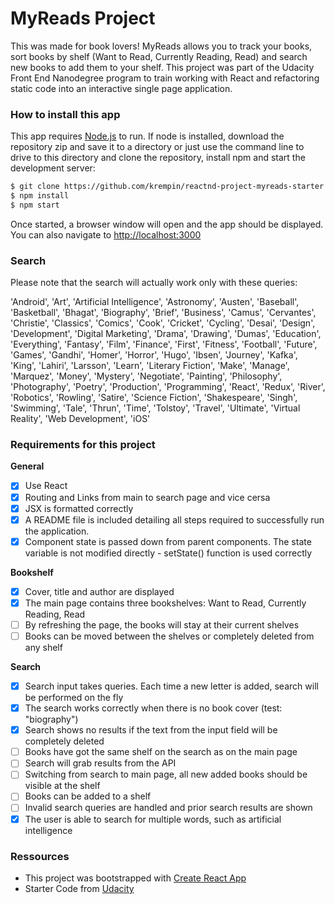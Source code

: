 # MyReads Project

This was made for book lovers! MyReads allows you to track your books, sort books by shelf (Want to Read, Currently Reading, Read) and search new books to add them to your shelf. This project was part of the Udacity Front End Nanodegree program to train working with React and refactoring static code into an interactive single page application.

 ### How to install this app

This app requires [Node.js](https://nodejs.org/) to run. If node is installed, download the repository zip and save it to a directory or just use the command line to drive to this directory and clone the repository, install npm and start the development server:

```sh
$ git clone https://github.com/krempin/reactnd-project-myreads-starter
$ npm install
$ npm start
```

Once started, a browser window will open and the app should be displayed. You can also navigate to [http://localhost:3000](http://localhost:3000/)

### Search

Please note that the search will actually work only with these queries:

'Android', 'Art', 'Artificial Intelligence', 'Astronomy', 'Austen', 'Baseball', 'Basketball', 'Bhagat', 'Biography', 'Brief', 'Business', 'Camus', 'Cervantes', 'Christie', 'Classics', 'Comics', 'Cook', 'Cricket', 'Cycling', 'Desai', 'Design', 'Development', 'Digital Marketing', 'Drama', 'Drawing', 'Dumas', 'Education', 'Everything', 'Fantasy', 'Film', 'Finance', 'First', 'Fitness', 'Football', 'Future', 'Games', 'Gandhi', 'Homer', 'Horror', 'Hugo', 'Ibsen', 'Journey', 'Kafka', 'King', 'Lahiri', 'Larsson', 'Learn', 'Literary Fiction', 'Make', 'Manage', 'Marquez', 'Money', 'Mystery', 'Negotiate', 'Painting', 'Philosophy', 'Photography', 'Poetry', 'Production', 'Programming', 'React', 'Redux', 'River', 'Robotics', 'Rowling', 'Satire', 'Science Fiction', 'Shakespeare', 'Singh', 'Swimming', 'Tale', 'Thrun', 'Time', 'Tolstoy', 'Travel', 'Ultimate', 'Virtual Reality', 'Web Development', 'iOS'

### Requirements for this project

**General**

- [x] Use React
- [x] Routing and Links from main to search page and vice cersa
- [x] JSX is formatted correctly
- [x] A README file is included detailing all steps required to successfully run the application.
- [x] Component state is passed down from parent components. The state variable is not modified directly - setState() function is used correctly

**Bookshelf**

- [x] Cover, title and author are displayed
- [x] The main page contains three bookshelves: Want to Read, Currently Reading, Read
- [ ] By refreshing the page, the books will stay at their current shelves
- [ ] Books can be moved between the shelves or completely deleted from any shelf

**Search**

- [x] Search input takes queries. Each time a new letter is added, search will be performed on the fly
- [x] The search works correctly when there is no book cover (test: "biography")
- [x] Search shows no results if the text from the input field will be completely deleted
- [ ] Books have got the same shelf on the search as on the main page
- [ ] Search will grab results from the API
- [ ] Switching from search to main page, all new added books should be visible at the shelf
- [ ] Books can be added to a shelf
- [ ] Invalid search queries are handled and prior search results are shown
- [x] The user is able to search for multiple words, such as artificial intelligence

### Ressources

* This project was bootstrapped with [Create React App](https://github.com/facebookincubator/create-react-app)
* Starter Code from [Udacity](https://github.com/udacity/reactnd-project-myreads-starter)